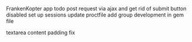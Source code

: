 FrankenKopter app
todo
post request via ajax and get rid of submit button disabled
set up sessions
update proctfile
add group development in gem file

textarea content padding fix
